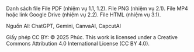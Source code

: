
Danh sách file
  File PDF (nhiệm vụ 1.1, 1.2).
  File PNG (nhiệm vụ 2.1).
  File MP4 hoặc link Google Drive (nhiệm vụ 2.2).
  File HTML (nhiệm vụ 3.1).

Nguồn AI: ChatGPT, Gemini, CanvaAI, CapcutAI

Giấy phép CC BY: © 2025 Phúc. This work is licensed under a Creative Commons Attribution 4.0 International License (CC BY 4.0). 

